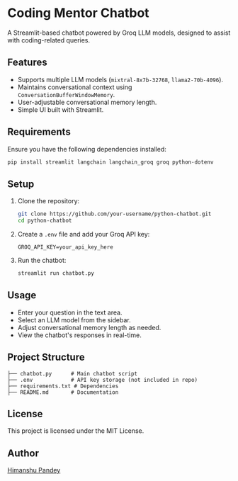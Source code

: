# Coding Mentor Chatbot

A Streamlit-based chatbot powered by Groq LLM models, designed to assist with coding-related queries.

## Features
- Supports multiple LLM models (`mixtral-8x7b-32768`, `llama2-70b-4096`).
- Maintains conversational context using `ConversationBufferWindowMemory`.
- User-adjustable conversational memory length.
- Simple UI built with Streamlit.

## Requirements
Ensure you have the following dependencies installed:

```bash
pip install streamlit langchain langchain_groq groq python-dotenv
```

## Setup
1. Clone the repository:

   ```bash
   git clone https://github.com/your-username/python-chatbot.git
   cd python-chatbot
   ```

2. Create a `.env` file and add your Groq API key:

   ```
   GROQ_API_KEY=your_api_key_here
   ```

3. Run the chatbot:

   ```bash
   streamlit run chatbot.py
   ```

## Usage
- Enter your question in the text area.
- Select an LLM model from the sidebar.
- Adjust conversational memory length as needed.
- View the chatbot's responses in real-time.

## Project Structure
```
├── chatbot.py      # Main chatbot script
├── .env            # API key storage (not included in repo)
├── requirements.txt # Dependencies
├── README.md       # Documentation
```

## License
This project is licensed under the MIT License.

## Author
[Himanshu Pandey](https://github.com/Himanshu20752005)
